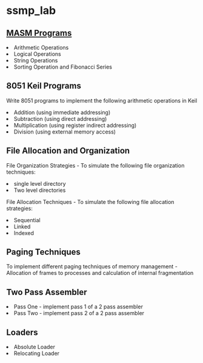 # ssmp_lab

<h2><a href="https://github.com/amrutaanandan/ssmp_lab/tree/main/MASM%20programs" target="_blank">MASM Programs</a></h2>
<p>
<li>Arithmetic Operations</li>
<li>Logical Operations</li>
<li>String Operations</li>
<li>Sorting Operation and Fibonacci Series</li></p>

<h2>8051 Keil Programs</h2>
<p>Write 8051 programs to implement the following arithmetic operations in Keil</p>
<p>
<li>Addition (using immediate addressing)</li>
<li>Subtraction (using direct addressing)</li>
<li>Multiplication (using register indirect addressing)</li>
<li>Division (using external memory access)</li>
</p>

<h2>File Allocation and Organization</h2>
<p>File Organization Strategies - To simulate the following file organization techniques:
<li>single level directory</li>
<li>Two level directories</li><p>
<p>File Allocation Techniques - To simulate the following file allocation strategies:
<li>Sequential</li>
<li>Linked</li>
<li>Indexed</li></p>

<h2>Paging Techniques</h2>
<p>To implement different paging techniques of memory management - Allocation of frames to processes and calculation of internal fragmentation</p>

<h2>Two Pass Assembler</h2>
<p><li>Pass One - implement pass 1 of a 2 pass assembler</li>
<li>Pass Two - implement pass 2 of a 2 pass assembler</li></p>

<h2>Loaders</h2>
<p><li>Absolute Loader</li>
<li>Relocating Loader</li></p>


